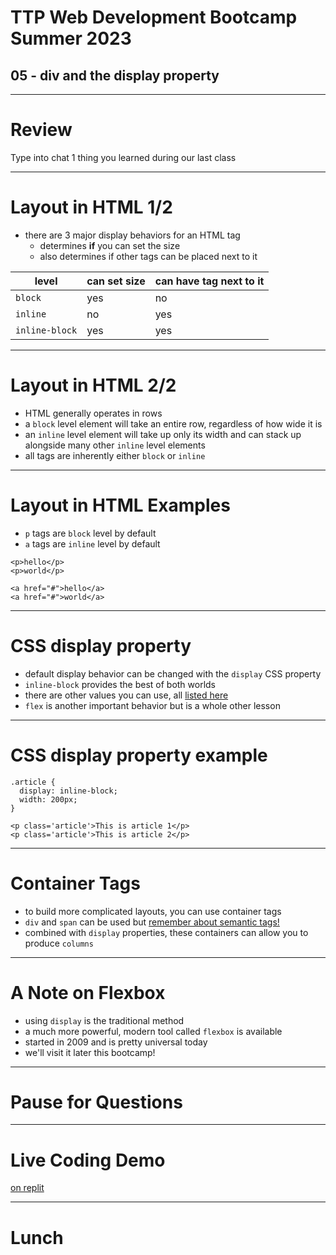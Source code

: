 # TTP Web Development Bootcamp Summer 2023
## 05 - div and the display property

---

# Review
Type into chat 1 thing you learned during our last class

---

# Layout in HTML 1/2

- there are 3 major display behaviors for an HTML tag
  - determines **if** you can set the size
  - also determines if other tags can be placed next to it

| level | can set size | can have tag next to it |
| --- | --- | --- |
| `block` | yes | no |
| `inline` | no | yes|
| `inline-block` | yes | yes |

---

# Layout in HTML 2/2

- HTML generally operates in rows
- a `block` level element will take an entire row, regardless of how wide it is
- an `inline` level element will take up only its width and can stack up alongside many other `inline` level elements
- all tags are inherently either `block` or `inline`

---

# Layout in HTML Examples

- `p` tags are `block` level by default
- `a` tags are `inline` level by default

```
<p>hello</p>
<p>world</p>

<a href="#">hello</a>
<a href="#">world</a>
```

---

# CSS display property

- default display behavior can be changed with the `display` CSS property
- `inline-block` provides the best of both worlds
- there are other values you can use, all [listed here](https://www.w3schools.com/cssref/pr_class_display.php)
- `flex` is another important behavior but is a whole other lesson

---

# CSS display property example

```
.article {
  display: inline-block;
  width: 200px;
}

<p class='article'>This is article 1</p>
<p class='article'>This is article 2</p>
```

---

# Container Tags

- to build more complicated layouts, you can use container tags
- `div` and `span` can be used but [remember about semantic tags!](https://www.w3schools.com/html/html5_semantic_elements.asp)
- combined with `display` properties, these containers can allow you to produce `columns`

---

# A Note on Flexbox

- using `display` is the traditional method
- a much more powerful, modern tool called `flexbox` is available
- started in 2009 and is pretty universal today
- we'll visit it later this bootcamp!

---

# Pause for Questions

---

# Live Coding Demo
[on replit]()

---

# Lunch
